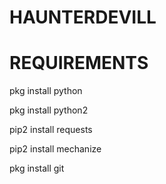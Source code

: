 # HAUNTERDEVILL
# REQUIREMENTS
pkg install python

pkg install python2

pip2 install requests

pip2 install mechanize

pkg install git
